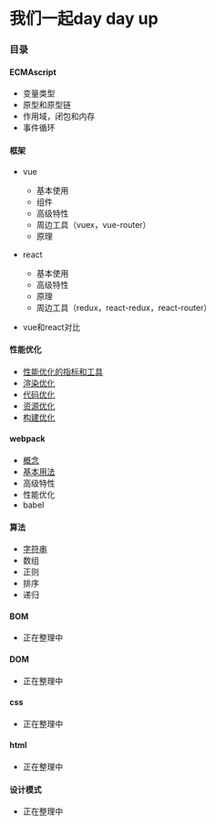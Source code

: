 # 我们一起day day up

### 目录

#### ECMAscript
- 变量类型
- 原型和原型链
- 作用域，闭包和内存
- 事件循环

#### 框架
- vue
    - 基本使用
    - 组件
    - 高级特性
    - 周边工具（vuex，vue-router）
    - 原理
    
- react
    - 基本使用
    - 高级特性
    - 原理
    - 周边工具（redux，react-redux，react-router）
    
- vue和react对比


#### 性能优化

- [性能优化的指标和工具](https://github.com/ljjYeah/day-day-up/tree/master/性能优化/性能优化的指标和工具.md)
- [渲染优化](https://github.com/ljjYeah/day-day-up/tree/master/性能优化/渲染优化.md)
- [代码优化](https://github.com/ljjYeah/day-day-up/tree/master/性能优化/代码优化.md)
- [资源优化](https://github.com/ljjYeah/day-day-up/tree/master/性能优化/资源优化.md)
- [构建优化](https://github.com/ljjYeah/day-day-up/tree/master/性能优化/构建优化.md)


#### webpack
- [概念](https://github.com/ljjYeah/day-day-up/blob/master/webpack/概念.md)
- [基本用法](https://github.com/ljjYeah/day-day-up/blob/master/webpack/基本用法.md)
- 高级特性
- 性能优化
- babel

#### 算法
- [字符串](https://github.com/ljjYeah/day-day-up/tree/master/算法/字符串.md)
- 数组
- 正则
- 排序
- 递归

#### BOM
- 正在整理中

#### DOM
- 正在整理中

#### css
- 正在整理中

#### html
- 正在整理中

#### 设计模式
- 正在整理中

